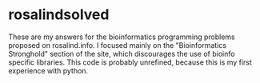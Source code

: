 # rosalindsolved
These are my answers for the bioinformatics programming problems proposed on rosalind.info. I focused mainly on the "Bioinformatics Stronghold" section of the site, which discourages the use of bioinfo specific libraries. This code is probably unrefined, because this is my first experience with python.
